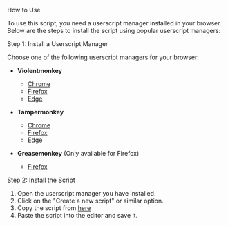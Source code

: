 How to Use

To use this script, you need a userscript manager installed in your browser. Below are the steps to install the script using popular userscript managers:

Step 1: Install a Userscript Manager

Choose one of the following userscript managers for your browser:
- **Violentmonkey**
  - [Chrome](https://chrome.google.com/webstore/detail/violentmonkey/jinjaccalgkegednnccohejagnlnfdag)
  - [Firefox](https://addons.mozilla.org/en-US/firefox/addon/violentmonkey/)
  - [Edge](https://microsoftedge.microsoft.com/addons/detail/violentmonkey/eeagobfjdenkkddmbclomhiblgggliao)
  
- **Tampermonkey**
  - [Chrome](https://chrome.google.com/webstore/detail/tampermonkey/dhdgffkkebhmkfjojejmpbldmpobfkfo)
  - [Firefox](https://addons.mozilla.org/en-US/firefox/addon/tampermonkey/)
  - [Edge](https://microsoftedge.microsoft.com/addons/detail/tampermonkey/ejjicmeblgpmajnghnpcppodonldlgfn)

- **Greasemonkey** (Only available for Firefox)
  - [Firefox](https://addons.mozilla.org/en-US/firefox/addon/greasemonkey/)

Step 2: Install the Script
1. Open the userscript manager you have installed.
2. Click on the "Create a new script" or similar option.
3. Copy the script from [here](https://github.com/dbt0815/Doublekick-for-Doubleclick/blob/main/doublekick.js)
4. Paste the script into the editor and save it.
